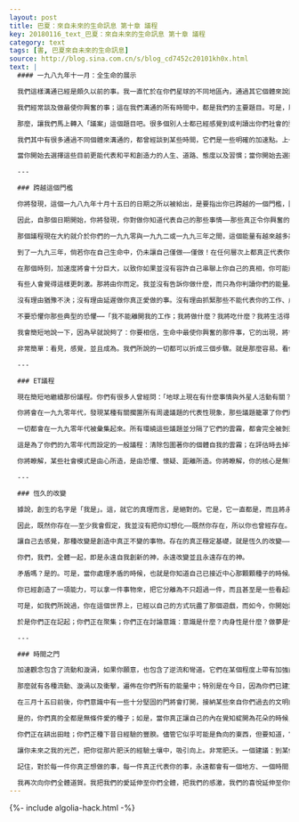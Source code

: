 ```yaml
---
layout: post
title: 巴夏：來自未來的生命訊息 第十章 議程
key: 20180116_text_巴夏：來自未來的生命訊息 第十章 議程
category: text
tags: [書, 巴夏來自未來的生命訊息]
source: http://blog.sina.com.cn/s/blog_cd7452c20101kh0x.html
text: |
  #### 一九八九年十一月：全生命的展示

  我們這樣溝通已經是頗久以前的事。我一直忙於在你們星球的不同地區內，通過其它個體來說話：但我們在這個特殊地區中一直讓事情「泡」久一點。這樣，我們已經分享過的資訊，便可以為很多已經接受它的人所應用。我們也可以短暫地後退一下，讓你可以按照自己覺得適切的方式來應用那項資訊——把它用在一個令你興奮的方向上。

  我們經常談及做最使你興奮的事；這在我們溝通的所有時間中，都是我們的主要題目。可是，既然事情已經成為加速和進步，我們發覺已不再需要使用那麼多的比喻。我們或許可以比五、六年前更為直率，那時我們才首度與你們這樣接觸。

  那麼，讓我們馬上轉入「議案」這個題目吧。很多個別人士都已經感覺到或判讀出你們社會的整體能量，以及你們在資料吸收上和對意識的察覺上，是如何地進步著。因為你們已創造了一份動力，正越來越快地把你們推向某些事情。你們有很多人已經逐漸看到物質上的效果，不僅在個人的生命中，而且也在一個全球性的規模上，並以和平作為你們的專注焦點。你們所有的牆壁和障礙，似乎都正在象徵性地並實際地倒塌下來。我們也向你們全體道賀。看見這事情開始發生，曾令我們非常快樂。

  我們其中有很多通過不同個體來溝通的，都曾經談到某些時間，它們是一些明確的加速點。上一次在這個區域與你們談話的時候，我曾提到一個日期——今年的十月十五曰。我說：這個日期以後將會有更多某種方式的加速現象。現在就讓我較為詳盡地解釋它的真正涵義。

  當你開始去選擇這些目前更能代表和平和創造力的人生、道路、態度以及習慣；當你開始去選擇這些的時候，你便以某些明確的方式把你的人生事件加以結晶化了——只容許某些類型的機會和情境發生。這即是我們所謂的同時性；你拿出什麼，你便收回什麼——如我們已多次提到的。當你已加速了這個進程的時候，選擇任何並不代表你的真正渴望、你的真正喜愛的東西，將變得越來越不可能——事實上是越來越加困難。

  ---

  ### 跨越這個門檻

  你將發現，這個一九八九年十月十五曰的日期之所以被給出，是要指出你已跨越的一個門檻，因此，你們現在就在社會中湊足了人數，把目標對準你所渴望的東西，於是，不論理由是什麼——懷疑、恐懼、猶豫、習慣——只要你開始選擇自己所不想要的東西時，你便會發現它潰散得更為迅速。它會藉著不去解決那些在你已不再想做的事情中的不愉快及高壓力情境，並且創造越來越多這一類的情境，而給你指出一個合適的方向；使你更快就厭倦了那些並不是真正的你——作為一個個人——的東西。

  因此，自那個日期開始，你將發現，你對做你知道代表自己的那些事情——那些真正令你興奮的事情——越加遲疑，事情便會為你進展得越加不好，以負面意義來說，你的人生將會出現更多的混亂。

  那個議程現在大約就介於你們的一九九零與一九九二或一九九三年之間，這個能量有越來越多將會結晶化⋯⋯我知道，我在這項我正需做出的聲明中將會十分大膽。你需瞭解，這只是我們在這個時候如何地認知你們的能量；但那個動力十分之強大，所以我必須做出這個聲明：

  到了一九九三年，倘若你在自己生命中，仍未讓自己僅做——僅做！在任何層次上都真正代表你的選擇、你所渴望成為的那些事情時，那麼從此以往，你便可能無法跟上了。

  在那個時刻，加速度將會十分巨大，以致你如果並沒有容許自己串聯上你自己的真相，你可能就會發現幾乎不可能——沒有不可能的事情，但有幾乎不可能的——後撤而沒有完全毀損你所知道的一切。在隨即來到的三年之中，你可以用某些緩衝劑、某種計時、某個速度而做得較為平順。到了一九九三年，如果你仍未在對你而言真正重要的事上，容許自己結晶化，那麼唯一讓你可以如此做的方法，將會是徹底斬斷一切，然後再——如你所說的——從一無所有開始。

  有些人會覺得這樣更刺激。那將由你而定。我並沒有告訴你做什麼，而只為你判讀你們的能量。因為你正行動得那麼快；你正改變得那麼快。

  沒有理由猶豫不決；沒有理由延遲做你真正愛做的事。沒有理由抓緊那些不能代表你的工作、處境以及關係。讓它們優雅地改變——帶著完整，帶著愛——但要改變它們。

  不要恐懼你那些典型的恐懼⋯⋯「我不能離開我的工作；我將做什麼？我將吃什麼？我將生活得怎樣？我將住在那裡？我將付不起房租！我會被踢出門口！」

  我會簡短地說一下，因為早就說夠了：你要相信，生命中最使你興奮的那件事，它的出現，將會帶有所有支持你從事那件事所必需的工具！那是自然而然的；那是內在本有的。你只要掌握從事那個情況所帶給你的機會。

  非常簡單：看見，感覺，並且成為。我們所說的一切都可以折成三個步驟。就是那麼容易。看你想要什麼。感覺它。知道它。渴望它。然後就成為它。做它。只做那件事，以代表你想成為的那個人的方式來做。看見它。感覺它。成為它⋯⋯一，二，三。

  ---

  ### ET議程

  現在簡短地繼續那份議程。你們有很多人曾經問：「地球上現在有什麼事情與外星人活動有關？」記住，我告訴你這件事，不是為了從你那裡攫取權力。你不需要我們，也可以做出你們的決策，而我們也不是來拯救你們。謝謝你的提議，但不是謝謝你。只因為我們樂於與你自由而又開放地產生互動，因為你們現有的那種能量加速，所以我可以給你一個有關我們那個議程的粗略輪廓。在一九九三、一九九五、一九九七以及一九九九年，就是每兩年中的一個單數年份——我們現在不能說更多，因為那是一些關鍵時刻——將視你們在那些關鍵時刻作了什麼關係到我們的事，而決定你們在二零零零年以後會發生什麼。一九九三、一九九五、一九九七、一九九九；找一些關於你們涉入外星人社會的重要資料吧。

  你將會在一九九零年代，發現某種有關擱置所有周邊議題的代表性現象，那些議題籠罩了你們所有不同學科的核心部份。你們將在九零年代建立起某種各學科問的理念或瞭解的根基，這涉及所有的政治、經濟、宗教、形而上學、科學、哲學以及你們地球上的所有其它學科的結合。

  一切都會在一九九零年代被彙集起來。所有環繞這些議題並分隔了它們的雲霧，都會完全被剝落，於是，所有議題核心彼此共同的地方也都可以被看見。到了你們的二零零零年，你們將已經著手奠定一個基礎，由此建立一種將領你走過下一個一千年的整體性全球哲學。

  這是為了你們的九零年代而設定的一般議程：清除包圍著你的個體自我的雲霧；在評估時去掉不屬於你所想要的實相的那些事物；成為你自己那光芒四射的那個的核心，——如你所說——天然裸露的核心；那是眾星所環繞中心-你。當你做出了你認為重要或你所喜愛的事情；當你們開始彼此輻射這個能量、這個振動、這個頻率的時候，你們便都會變得更為目具有敏感性，並對彼此更加敏感。你將能夠更清楚地看見對方，而沒有因風俗習慣而產生負向性的混淆，這些習俗目前正矇蔽了你，並使你遠離心中的渴望。

  你將瞭解，某些社會模式是由心所造，是由恐懼、懷疑、距離所造。你將瞭解，你的核心是無可摧毀的，無可摧毀！你是永恆的。你是無限的；你永遠都在這裡。你不會到任何地方，你將永遠存在。

  ---

  ### 恆久的改變

  據說，創生的名字是「我是」。這，就它的真理而言，是絕對的。它是，它一直都是，而且將永遠都是。那存在的，只能繼續存在。它將永遠不會變成非存在，因為非存在只是它自身的領域。它早已包含所有永遠不會存在的東西。任何不符合非存在領域的東西，其實早已一直存在，現在也存在，而且將永遠存在——因為它已沒有其它地方可去了。非存在已經載滿了所有永遠不會存在的東西。沒有其它空位可讓給存在。它是創生的極性。無始、無終；它永遠存在每一刻。

  因此，既然你存在——至少我會假定，我並沒有把你幻想化——既然你存在，所以你也曾經存在。你不能被刪掉。你不能被拋諸腦後。你不能被毀滅。你是無限的，但你永遠都在改變。你在這一秒與下一秒，都永遠不會相同，永遠不會。

  讓自己去感覺，那種改變是創造中真正不變的事物。存在的真正穩定基礎，就是恆久的改變——於是它才不會停滯，於是它才永存不朽。創生仍未結束。並不是：一切早已被創造了，現在，神已遣走了一切，叫它們到處盡情遊樂。

  你們，我們，全體一起，即是永遠自我創新的神，永遠改變並且永遠存在的神。

  矛盾嗎？是的。可是，當你處理矛盾的時候，也就是你知道自己已接近中心那顆顆種子的時候。因為只有在中心之處，所有那些明顯的矛盾才會調和為一。只有離開了中心，所有那些明顯的兩極性才會湧現。它們都在那裡。它們是一件事。它們只是看起來矛盾、互相排斥——，由於這個你選擇去認知自己的領域裡面的振動，由於這些具有兩極對立觀念的領域裡面的振動。

  你已經創造了一項能力，可以拿一件事物來，把它分離為不只超過一件，而且甚至是一些看起來彼些毫無關係的東西。極有創造力、太過有創造力了——我不是開玩笑。這是創造力量的真正衡量尺度，那麼，它甚至可以——換句話說——愚弄自己，以為自己並不是那個創造的一部分，並且忘記，它是什麼就是什麼，它即是「我是」。那就是創造力所具有的力量。

  可是，如我們所說過，你在這個世界上，已經以自己的方式玩盡了那個遊戲，而如今，你開始記起「我是」。我們都是。我們正在覺醒。「噢，對了，現在我記起了⋯⋯好呀，那是一個有趣的遊戲，可是，我們現在希望記住，我們是什麼就是什麼，並且希望去改變那個遊戲的規則。現在，我們希望作為整合完全的存有來玩。」

  於是你們正在記起；你們正在聚集；你們正在討論意識：意識是什麼？肉身性是什麼？做夢是什麼？清醒是什麼？什麼是真實的？什麼是非真實的？在你們的九零年代，所有這些事情都將會被簡單地瞭解為一件事情的顯現：你自己的觀點。你正在醒來，早安！

  ---

  ### 時間之門

  加速觀念包含了流動和漩渦，如果你願意，也包含了逆流和彎道。它們在某個程度上帶有加強前進動力的目的。方由你們都在前進動力中創造了一種重疊振動，於是便出現各種門口、空隙、更多的層面進口，你們有極多的人會發現自己置身其中——並發現自己反映著過去的和未來的想法。這些時間之門，讓你在那個特定時刻可以短暫地看到你們的集體性。

  那麼就有各種流動、漩渦以及衝擊，遍佈在你們所有的能量中；特別是在今日，因為你們已建立起那個動力，而尤以每個月的十五日前後為然。一個十分強人的能量曾一直出現在三月十五日，而從一九九零年開始甚至會更是如此。那時候有很多事情將會發生。人們將會發現，這些時間之門會快速而又狂烈地運動。他們將會在自己的意識中發現混亂。他們將會在這個世界的裡面，發現很多聽起來幾乎是不可能發生在此時此地的事情。

  在三月十五曰前後，你們意識中有一些十分堅固的門將會打開，接納某些來自你們過去的文明的試探或訪問。十分堅固的門。藉著對過去的文明的某一類發現，或重新察覺，你將看到它被反映到你們的社會之中。

  是的，你們真的全都是無條件愛的種子；如是，當你真正讓自己的內在覺知綻開為花朵的時候，你們的星球將會是多可愛的一個花園！此刻，所有你們正在做的那些事，所有似乎在你們社會上正在鼓動得那麼厲害的那些事——好吧，你可以這麼看：你們正在挖掘表土，準備一次全新的栽種。

  你們正在耕出田畦；你們正種下昔日經驗的豐腴。儘管它似乎可能是負向的東西，但要知道，它將形成一塊十分肥沃的混合堆肥。一切曾經是負向的，一切你可能視為廢棄的，正是讓豐饒與新生發生的東西——一旦你把它置於合適之處，在你下面，或後面，並且讓它茁壯長大。

  讓你未來之我的光芒，把你從那片肥沃的經驗土壤中，吸引向上。非常肥沃。一個建議：到某個有一片肥沃土壤的天然地點，把雙手深深地插入星暗肥沃的土地之中。吸人大自然的氣味，然後舉目看天。看你在肉身實相中曾來自那裡。看你身在何處，要往何方。與天上作一個著根地上的連結。把天上帶到地上。體會你靈魂中的那份豐腴和充沛。

  記住，對於每一件你真正想做的事，每一件真正代表你的事，永遠都會有一個地方、一個時間，可以讓它得以在其中完成。如果不是那樣，你便不會存在。對於創造，事情永遠不只一面。它永遠都是完整的。而對每一個慾望、每一個真正的自我的願望、每一個靈魂的願望而言，也永遠會有一個機會，讓它可以在你此刻即已存在其中的那個實相中顯現。永遠⋯⋯看見它，感覺它，成為它。很容易，也很有趣。

  我再次向你們全體道賀。我把我們的愛延伸至你們全體，把我們的感激，我們的喜悅延伸至你們全體。我們永遠與你們同在；你們也永遠與我們同在。讓我們在旅途中作伴同行，並一起享受生命的喜悅。
---
```


{%- include algolia-hack.html -%}
